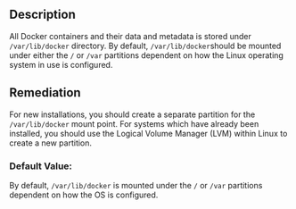 ## Description

All Docker containers and their data and metadata is stored under `/var/lib/docker`
directory. By default, `/var/lib/docker`should be mounted under either the `/` or `/var`
partitions dependent on how the Linux operating system in use is configured.

## Remediation

For new installations, you should create a separate partition for the `/var/lib/docker`
mount point. For systems which have already been installed, you should use the Logical
Volume Manager (LVM) within Linux to create a new partition.

### Default Value:

By default, `/var/lib/docker` is mounted under the `/` or `/var` partitions dependent on
how the OS is configured.